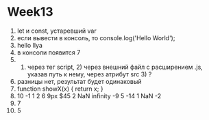 # Week13
1. let и const, устаревший var 
2. если вывести в консоль, то console.log('Hello World');
3. hello Ilya
4. в консоли появится 7
5. 1) через тег script, 2) через внешний файл с расширением .js, указав путь к нему, через атрибут src 3) ?
6. разницы нет, результат будет одинаковый 
7. function showX(x)
    { 
	return x;
    }
8. 10
   -1 
    1 
    2
    6
    9px
    $45
    2
    NaN
    infinity
    -9 5
    -14
    1
    NaN
    -2
9. 7
10. 5

